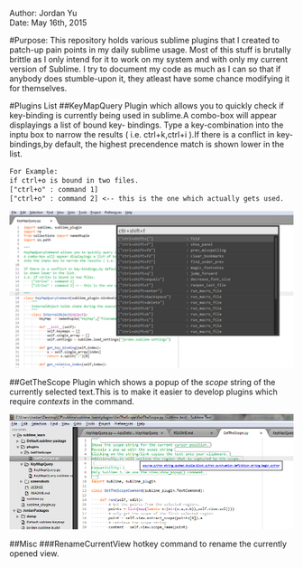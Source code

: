 Author: Jordan Yu  
Date: May 16th, 2015  

#Purpose:
This repository holds various sublime plugins that I created to patch-up pain points in my daily sublime usage. Most of this stuff is brutally brittle as I only intend for it to work on my system and with only my current version of Sublime. I try to document my code as much as I can so that if anybody does stumble-upon it, they atleast have some chance modifying it for themselves.

#Plugins List
##KeyMapQuery
Plugin which allows you to quickly check if key-binding is currently being 
used in sublime.A combo-box will appear displayings a list of bound key-
bindings. Type a key-combination into the inptu box to narrow the results
( i.e. ctrl+k,ctrl+i ).If there is a conflict in key-bindings,by default,
the highest precendence match is shown lower in the list.  

    For Example:
    if ctrl+o is bound in two files.
    ["ctrl+o" : command 1]
    ["ctrl+o" : command 2] <-- this is the one which actually gets used.

![Screenshot of KeyMapQuery plugin.](screenshots/KeyMapQuery_1.png "KeyMapQuery")

##GetTheScope
Plugin which shows a popup of the _scope_ string of the currently selected text.This is to make it easier to develop plugins which require _contexts_ in the command.

![Screenshot of GetTheScope plugin.](screenshots/GetTheScope_1.png "GetTheScope")

##Misc
###RenameCurrentView 
    hotkey command to rename the currently opened view.

